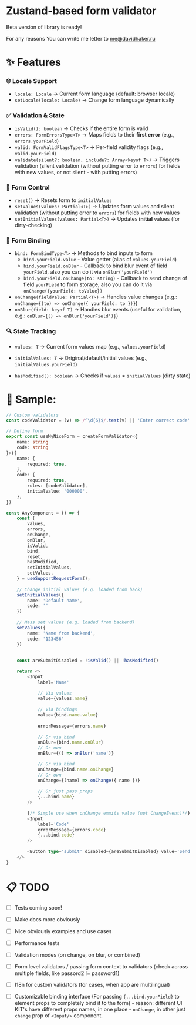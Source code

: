 # Zustand-based form validator

Beta version of library is ready!

For any reasons You can write me letter to me@davidhaker.ru

# ✨ **Features**

### 🌐 **Locale Support**

- `locale: Locale` → Current form language (default: browser locale)
- `setLocale(locale: Locale)` → Change form language dynamically

### ✅ **Validation & State**

- `isValid(): boolean` → Checks if the entire form is valid
- `errors: FormErrorsType<T>` → Maps fields to their **first error** (e.g., `errors.yourField`)
- `valid: FormValidFlagsType<T>` → Per-field validity flags (e.g., `valid.yourField`)
- `validate(silent?: boolean, include?: Array<keyof T>)` → Triggers validation (silent validation (without putting error to `errors`) for fields with new values, or not silent - with putting errors)

### 🔄 **Form Control**

- `reset()` → Resets form to `initialValues`
- `setValues(values: Partial<T>)` → Updates form values and silent validation (without putting error to `errors`) for fields with new values
- `setInitialValues(values: Partial<T>)` → Updates **initial** values (for dirty-checking)

### 📌 **Form Binding**

- `bind: FormBindType<T>` → Methods to bind inputs to form
  - `bind.yourField.value` - Value getter (alias of `values.yourField`)
  - `bind.yourField.onBlur` - Callback to bind blur event of field `yourField`, also you can do it via `onBlur('yourField')`
  - `bind.yourField.onChange(to: string)` - Callback to send change of field `yourField` to form storage, also you can do it via `onChange({yourField: toValue})`
- `onChange(fieldValue: Partial<T>)` → Handles value changes (e.g.: `onChange={(to) => onChange({ yourField: to })}`)
- `onBlur(field: keyof T)` → Handles blur events (useful for validation, e.g.: `onBlur={() => onBlur('yourField')}`)

### 🔍 **State Tracking**

- `values: T` → Current form values map (e.g., `values.yourField`)

- `initialValues: T` → Original/default/initial values (e.g., `initialValues.yourField`)

- `hasModified(): boolean` → Checks if `values` ≠ `initialValues` (dirty state)

  

# **📌** Sample:

```typescript jsx
// Custom validators
const codeValidator = (v) => /^\d{6}$/.test(v) || 'Enter correct code'

// Define form
export const useMyNiceForm = createFormValidator<{
    name: string
    code: string
}>({
    name: {
        required: true,
    },
    code: {
        required: true,
        rules: [codeValidator],
        initialValue: '000000',
    },
})

const AnyComponent = () => {
    const {
        values,
        errors,
        onChange,
        onBlur,
        isValid,
        bind,
        reset,
        hasModified,
        setInitialValues,
        setValues,
    } = useSupportRequestForm();
    
    // Change initial values (e.g. loaded from back)
    setInitialValues({
        name: 'Default name',
        code: ''
    })
    
    // Mass set values (e.g. loaded from backend)
    setValues({
        name: 'Name from backend',
        code: '123456'
    })
    
    
    const areSubmitDisabled = !isValid() || !hasModified()

    return <>
        <Input
            label='Name'
            
            // Via values
            value={values.name}
            
            // Via bindings
            value={bind.name.value}
            
            errorMessage={errors.name}
            
            // Or via bind
            onBlur={bind.name.onBlur}
            // Or own
            onBlur={() => onBlur('name')}

            // Or via bind
            onChange={bind.name.onChange}
            // Or own
            onChange={(name) => onChange({ name })}
            
            // Or just pass props
            {...bind.name}
        />
        
        {/* Simple use when onChange emmits value (not ChangeEvent)*/}
        <Input
            label='Code'
            errorMessage={errors.code}
            {...bind.code}
        />
        
        <Button type='submit' disabled={areSubmitDisabled} value='Send'/>
    </>
}
```



# 📋 TODO

- [ ] Tests coming soon!
- [ ] Make docs more obviously
- [ ] Nice obviously examples and use cases
- [ ] Performance tests
- [ ] Validation modes (on change, on blur, or combined)
- [ ] Form level validators / passing form context to validators (check across multiple fields, like passord2 != password1)
- [ ] I18n for custom validators (for cases, when app are multilingual)
- [ ] Customizable binding interface (For passing `{...bind.yourField}` to element props to completely bind it to the form) - reason: different UI KIT's have different props names, in one place - `onChange`, in other just `change` prop of `<Input/>` component.

